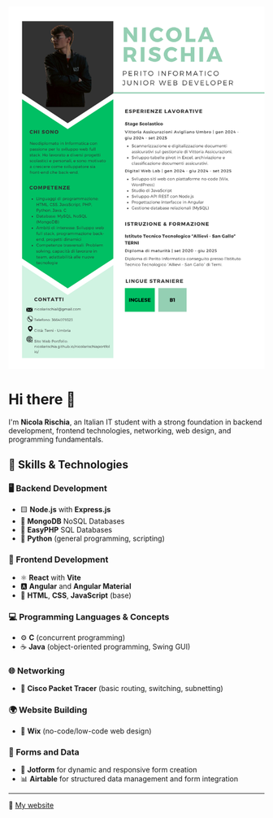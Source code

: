 ![Curriculum Vitae](nicolarischia_cv.png)

# Hi there 👋

I'm **Nicola Rischia**, an Italian IT student with a strong foundation in backend development, frontend technologies, networking, web design, and programming fundamentals.

## 💼 Skills & Technologies

### 🖥️ Backend Development
- 🟨 **Node.js** with **Express.js**
- 🍃 **MongoDB** NoSQL Databases
- 🧩 **EasyPHP** SQL Databases
- 🐍 **Python** (general programming, scripting)

### 🎨 Frontend Development
- ⚛️ **React** with **Vite**
- 🅰️ **Angular** and **Angular Material**
- 🌟 **HTML**, **CSS**, **JavaScript** (base)

### 💻 Programming Languages & Concepts
- ⚙️ **C** (concurrent programming)
- ☕ **Java** (object-oriented programming, Swing GUI)

### 🌐 Networking
- 🛜 **Cisco Packet Tracer** (basic routing, switching, subnetting)

### 🌍 Website Building
- 🧱 **Wix** (no-code/low-code web design)

### 📃 Forms and Data
- 📝 **Jotform** for dynamic and responsive form creation
- 📊 **Airtable** for structured data management and form integration

---

🔗 [My website](https://nicolarischia.github.io/nicolarischiaportfolio/)
